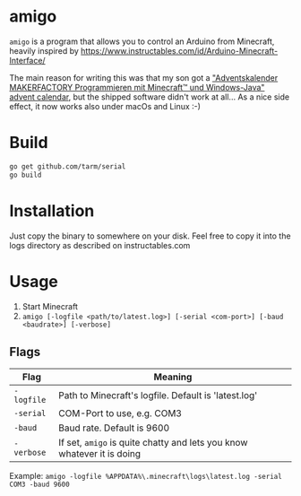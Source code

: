# amigo

`amigo` is a program that allows you to control an Arduino from 
Minecraft, heavily inspired by https://www.instructables.com/id/Arduino-Minecraft-Interface/

The main reason for writing this was that my son got a ["Adventskalender MAKERFACTORY Programmieren mit Minecraft™ und Windows-Java" advent calendar](https://www.conrad.ch/de/adventskalender-makerfactory-programmieren-mit-minecraft-und-windows-java-1662789.html),
but the shipped software didn't work at all... As a nice side effect, it now works also under macOs and Linux :-)

# Build
```bash
go get github.com/tarm/serial
go build
```

# Installation
Just copy the binary to somewhere on your disk. Feel free to copy it into the 
logs directory as described on instructables.com

# Usage
1. Start Minecraft
2. `amigo [-logfile <path/to/latest.log>] [-serial <com-port>] [-baud <baudrate>] [-verbose]`

## Flags

| Flag         | Meaning                                                                  |
|--------------|--------------------------------------------------------------------------|
| `-logfile`   | Path to Minecraft's logfile. Default is 'latest.log'                     |
| `-serial`    | COM-Port to use, e.g. COM3                                               |
| `-baud`      | Baud rate. Default is 9600                                               |
| `-verbose`   | If set, `amigo` is quite chatty and lets you know whatever it is doing   |

Example: `amigo -logfile %APPDATA%\.minecraft\logs\latest.log -serial COM3 -baud 9600`
